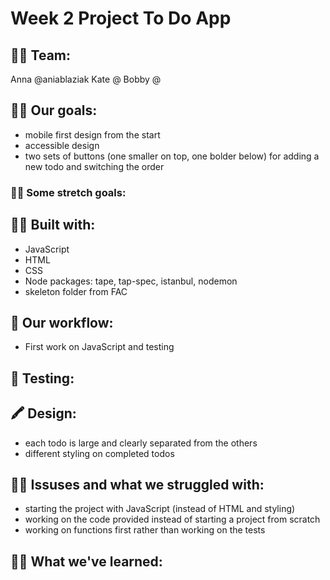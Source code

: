 # Week 2 Project To Do App

## 👩‍🔧 Team: 
Anna @aniablaziak
Kate @
Bobby @

## 🏌️‍♂️ Our goals: 
- mobile first design from the start
- accessible design 
- two sets of buttons (one smaller on top, one bolder below) for adding a new todo and switching the order 

### 🏋️‍♀️ Some stretch goals:

## 👷‍♀️ Built with: 
* JavaScript
* HTML
* CSS
* Node packages: tape, tap-spec, istanbul, nodemon
* skeleton folder from FAC

## 🌊 Our workflow:
- First work on JavaScript and testing 

## 🔬 Testing: 

## 🖍 Design:
- each todo is large and clearly separated from the others 
- different styling on completed todos 

## 🤷‍♂️ Issuses and what we struggled with: 
- starting the project with JavaScript (instead of HTML and styling)
- working on the code provided instead of starting a project from scratch 
- working on functions first rather than working on the tests

## 🧗‍♂️ What we've learned:
